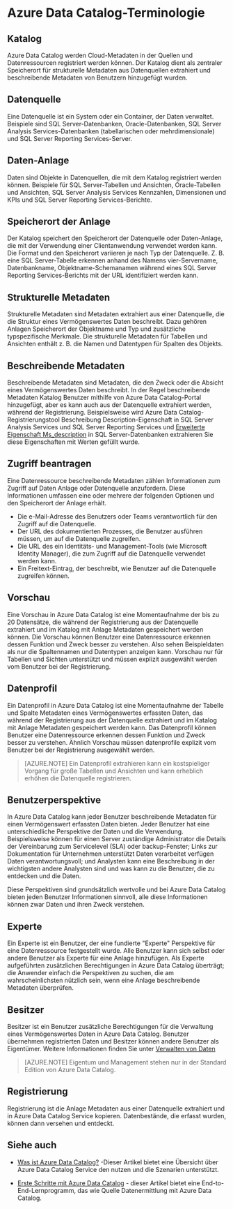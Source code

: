 <properties
   pageTitle="Azure Data Catalog Terminologie | Microsoft Azure"
   description="Dieser Artikel enthält eine Einführung in die Konzepte und Begriffe in Azure Data Catalog-Dokumentation."
   services="data-catalog"
   documentationCenter=""
   authors="steelanddata"
   manager="NA"
   editor=""
   tags=""/>
<tags
   ms.service="data-catalog"
   ms.devlang="NA"
   ms.topic="article"
   ms.tgt_pltfrm="NA"
   ms.workload="data-catalog"
   ms.date="09/21/2016"
   ms.author="maroche"/>

# <a name="azure-data-catalog-terminology"></a>Azure Data Catalog-Terminologie

## <a name="catalog"></a>Katalog

Azure Data Catalog werden Cloud-Metadaten in der Quellen und Datenressourcen registriert werden können. Der Katalog dient als zentraler Speicherort für strukturelle Metadaten aus Datenquellen extrahiert und beschreibende Metadaten von Benutzern hinzugefügt wurden.

## <a name="data-source"></a>Datenquelle

Eine Datenquelle ist ein System oder ein Container, der Daten verwaltet. Beispiele sind SQL Server-Datenbanken, Oracle-Datenbanken, SQL Server Analysis Services-Datenbanken (tabellarischen oder mehrdimensionale) und SQL Server Reporting Services-Server.

## <a name="data-asset"></a>Daten-Anlage

Daten sind Objekte in Datenquellen, die mit dem Katalog registriert werden können. Beispiele für SQL Server-Tabellen und Ansichten, Oracle-Tabellen und Ansichten, SQL Server Analysis Services Kennzahlen, Dimensionen und KPIs und SQL Server Reporting Services-Berichte.

## <a name="data-asset-location"></a>Speicherort der Anlage

Der Katalog speichert den Speicherort der Datenquelle oder Daten-Anlage, die mit der Verwendung einer Clientanwendung verwendet werden kann. Die Format und den Speicherort variieren je nach Typ der Datenquelle. Z. B. eine SQL Server-Tabelle erkennen anhand des Namens vier-Servername, Datenbankname, Objektname-Schemanamen während eines SQL Server Reporting Services-Berichts mit der URL identifiziert werden kann.

## <a name="structural-metadata"></a>Strukturelle Metadaten

Strukturelle Metadaten sind Metadaten extrahiert aus einer Datenquelle, die die Struktur eines Vermögenswertes Daten beschreibt. Dazu gehören Anlagen Speicherort der Objektname und Typ und zusätzliche typspezifische Merkmale. Die strukturelle Metadaten für Tabellen und Ansichten enthält z. B. die Namen und Datentypen für Spalten des Objekts.

## <a name="descriptive-metadata"></a>Beschreibende Metadaten

Beschreibende Metadaten sind Metadaten, die den Zweck oder die Absicht eines Vermögenswertes Daten beschreibt. In der Regel beschreibende Metadaten Katalog Benutzer mithilfe von Azure Data Catalog-Portal hinzugefügt, aber es kann auch aus der Datenquelle extrahiert werden, während der Registrierung. Beispielsweise wird Azure Data Catalog-Registrierungstool Beschreibung Description-Eigenschaft in SQL Server Analysis Services und SQL Server Reporting Services und [Erweiterte Eigenschaft Ms_description](https://technet.microsoft.com/library/ms190243.aspx) in SQL Server-Datenbanken extrahieren Sie diese Eigenschaften mit Werten gefüllt wurde.

## <a name="request-access"></a>Zugriff beantragen

Eine Datenressource beschreibende Metadaten zählen Informationen zum Zugriff auf Daten Anlage oder Datenquelle anzufordern. Diese Informationen umfassen eine oder mehrere der folgenden Optionen und den Speicherort der Anlage erhält.

- Die e-Mail-Adresse des Benutzers oder Teams verantwortlich für den Zugriff auf die Datenquelle.
- Der URL des dokumentierten Prozesses, die Benutzer ausführen müssen, um auf die Datenquelle zugreifen.
- Die URL des ein Identitäts- und Management-Tools (wie Microsoft Identity Manager), die zum Zugriff auf die Datenquelle verwendet werden kann.
- Ein Freitext-Eintrag, der beschreibt, wie Benutzer auf die Datenquelle zugreifen können.

## <a name="preview"></a>Vorschau

Eine Vorschau in Azure Data Catalog ist eine Momentaufnahme der bis zu 20 Datensätze, die während der Registrierung aus der Datenquelle extrahiert und im Katalog mit Anlage Metadaten gespeichert werden können. Die Vorschau können Benutzer eine Datenressource erkennen dessen Funktion und Zweck besser zu verstehen. Also sehen Beispieldaten als nur die Spaltennamen und Datentypen anzeigen kann.
Vorschau nur für Tabellen und Sichten unterstützt und müssen explizit ausgewählt werden vom Benutzer bei der Registrierung.

## <a name="data-profile"></a>Datenprofil

Ein Datenprofil in Azure Data Catalog ist eine Momentaufnahme der Tabelle und Spalte Metadaten eines Vermögenswertes erfassten Daten, das während der Registrierung aus der Datenquelle extrahiert und im Katalog mit Anlage Metadaten gespeichert werden kann. Das Datenprofil können Benutzer eine Datenressource erkennen dessen Funktion und Zweck besser zu verstehen. Ähnlich Vorschau müssen datenprofile explizit vom Benutzer bei der Registrierung ausgewählt werden.

> [AZURE.NOTE] Ein Datenprofil extrahieren kann ein kostspieliger Vorgang für große Tabellen und Ansichten und kann erheblich erhöhen die Datenquelle registrieren.

## <a name="user-perspective"></a>Benutzerperspektive

In Azure Data Catalog kann jeder Benutzer beschreibende Metadaten für einen Vermögenswert erfassten Daten bieten. Jeder Benutzer hat eine unterschiedliche Perspektive der Daten und die Verwendung. Beispielsweise können für einen Server zuständige Administrator die Details der Vereinbarung zum Servicelevel (SLA) oder backup-Fenster; Links zur Dokumentation für Unternehmen unterstützt Daten verarbeitet verfügen Daten verantwortungsvoll; und Analysten kann eine Beschreibung in der wichtigsten andere Analysten sind und was kann zu die Benutzer, die zu entdecken und die Daten.

Diese Perspektiven sind grundsätzlich wertvolle und bei Azure Data Catalog bieten jeden Benutzer Informationen sinnvoll, alle diese Informationen können zwar Daten und ihren Zweck verstehen.

## <a name="expert"></a>Experte

Ein Experte ist ein Benutzer, der eine fundierte "Experte" Perspektive für eine Datenressource festgestellt wurde. Alle Benutzer kann sich selbst oder andere Benutzer als Experte für eine Anlage hinzufügen. Als Experte aufgeführten zusätzlichen Berechtigungen in Azure Data Catalog überträgt; die Anwender einfach die Perspektiven zu suchen, die am wahrscheinlichsten nützlich sein, wenn eine Anlage beschreibende Metadaten überprüfen.

## <a name="owner"></a>Besitzer

Besitzer ist ein Benutzer zusätzliche Berechtigungen für die Verwaltung eines Vermögenswertes Daten in Azure Data Catalog. Benutzer übernehmen registrierten Daten und Besitzer können andere Benutzer als Eigentümer. Weitere Informationen finden Sie unter [Verwalten von Daten](data-catalog-how-to-manage.md)  
> [AZURE.NOTE] Eigentum und Management stehen nur in der Standard Edition von Azure Data Catalog.

## <a name="registration"></a>Registrierung

Registrierung ist die Anlage Metadaten aus einer Datenquelle extrahiert und in Azure Data Catalog Service kopieren. Datenbestände, die erfasst wurden, können dann versehen und entdeckt.

## <a name="see-also"></a>Siehe auch

- [Was ist Azure Data Catalog?](data-catalog-what-is-data-catalog.md) -Dieser Artikel bietet eine Übersicht über Azure Data Catalog Service den nutzen und die Szenarien unterstützt.

- [Erste Schritte mit Azure Data Catalog](data-catalog-get-started.md) - dieser Artikel bietet eine End-to-End-Lernprogramm, das wie Quelle Datenermittlung mit Azure Data Catalog.  
